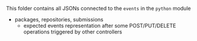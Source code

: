 This folder contains all JSONs connected to the `events` in the `python` module

- packages, repositories, submissions
    - expected events representation after some POST/PUT/DELETE operations triggered by other controllers
 